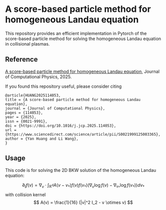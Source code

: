 # A score-based particle method for homogeneous Landau equation

This repository provides an efficient implementation in Pytorch of the score-based particle method for solving the homogeneous Landau equation in collisional plasmas.

## Reference
[A score-based particle method for homogeneous Landau equation](https://doi.org/10.1016/j.jcp.2025.114053), Journal of Computational Physics, 2025. 

If you found this repository useful, please consider citing

```
@article{HUANG2025114053,
title = {A score-based particle method for homogeneous Landau equation},
journal = {Journal of Computational Physics},
pages = {114053},
year = {2025},
issn = {0021-9991},
doi = {https://doi.org/10.1016/j.jcp.2025.114053},
url = {https://www.sciencedirect.com/science/article/pii/S0021999125003365},
author = {Yan Huang and Li Wang},
}
```

## Usage
This code is for solving the 2D BKW solution of the homogeneous Landau equation:

$$
\partial_t f(v) = \nabla_v \cdot \int_{\mathbb{R}^d} A(v-v_* ) f(v) f(v_* ) (\nabla_v \log f(v) - \nabla_{v_* } \log f(v_* ) ) dv_*
$$
with collision kernel
$$
A(v) = \frac{1}{16} (|v|^2 I_2 - v \otimes v)
$$
